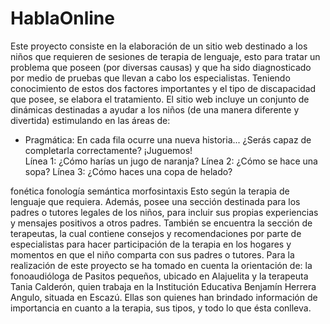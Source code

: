 # HablaOnline 

Este proyecto consiste en la elaboración de un sitio web destinado a los niños que requieren de sesiones de terapia de lenguaje, esto para tratar un problema que poseen (por diversas causas) y que ha sido diagnosticado por medio de pruebas que llevan a cabo los especialistas. Teniendo conocimiento de estos dos factores importantes y el tipo de discapacidad que posee, se elabora el tratamiento. 
El sitio web incluye un conjunto de dinámicas destinadas a ayudar a los niños (de una manera diferente y divertida) estimulando en las áreas de:
* Pragmática:
En cada fila ocurre una nueva historia... ¿Serás capaz de completarla correctamente? ¡Juguemos!\
Línea 1: ¿Cómo harías un jugo de naranja?
Línea 2: ¿Cómo se hace una sopa?
Línea 3: ¿Cómo haces una copa de helado?



fonética
fonología 
semántica 
morfosintaxis 
Esto según la terapia de lenguaje que requiera. 
Además, posee una sección destinada para los padres o tutores legales de los niños, para incluir sus propias experiencias y mensajes positivos a otros padres. También se encuentra la sección de terapeutas, la cual contiene consejos y recomendaciones por parte de especialistas para hacer participación de la terapia en los hogares y momentos en que el niño comparta con sus padres o tutores.
Para la realización de este proyecto se ha tomado en cuenta la orientación de: la fonoaudióloga de Pasitos pequeños, ubicado en Alajuelita y la terapeuta Tania Calderón, quien trabaja en la Institución Educativa Benjamín Herrera Angulo, situada en Escazú. Ellas son quienes han brindado información de importancia en cuanto a la terapia, sus tipos, y todo lo que ésta conlleva.

